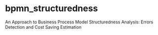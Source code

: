 # bpmn_structuredness
An Approach to Business Process Model Structuredness Analysis: Errors Detection and Cost Saving Estimation
